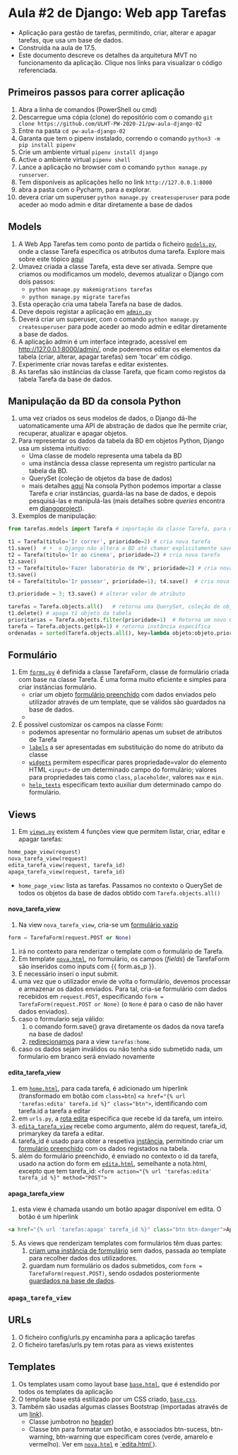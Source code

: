 # Aula #2 de Django: Web app Tarefas 

* Aplicação para gestão de tarefas, permitindo, criar, alterar e apagar tarefas, que usa um base de dados.
* Construída na aula de 17.5.
* Este documento descreve os detalhes da arquitetura MVT no funcionamento da aplicação. Clique nos links para visualizar o código referenciada. 

## Primeiros passos para correr aplicação
1. Abra a linha de comandos (PowerShell ou cmd)
1. Descarregue uma cópia (clone) do repositório com o comando `git clone https://github.com/ULHT-PW-2020-21/pw-aula-django-02` 
1. Entre na pasta  `cd pw-aula-django-02`
1. Garanta que tem o pipenv instalado, correndo o comando `python3 -m pip install pipenv`
1. Crie um ambiente virtual `pipenv install django` 
1. Active o ambiente virtual `pipenv shell`
1. Lance a aplicação no browser com o comando `python manage.py runserver`. 
1. Tem disponíveis as aplicações hello no link `http://127.0.0.1:8000`
1. abra a pasta com o Pycharm, para a explorar.
1. devera criar um superuser `python manage.py createsuperuser` para pode aceder ao modo admin e ditar diretamente a base de dados


## Models
1. A Web App Tarefas tem como ponto de partida o ficheiro [`models.py`](https://github.com/ULHT-PW-2020-21/pw-aula-django-02/blob/master/tarefas/models.py), onde a classe Tarefa especifica os atributos duma tarefa. Explore mais sobre este tópico [aqui](https://docs.djangoproject.com/en/3.2/topics/db/models/) 
2. Umavez criada a classe Tarefa, esta deve ser ativada. Sempre que criamos ou modificamos um modelo, devemos atualizar o Django com dois passos:
    * `python manage.py makemigrations tarefas`
    * `python manage.py migrate tarefas`
3. Esta operação cria uma tabela Tarefa na base de dados. 
3. Deve depois registar a aplicação em [`admin.py`](https://github.com/ULHT-PW-2020-21/pw-aula-django-02/blob/master/tarefas/admin.py)  
3. Deverá criar um superuser, com o comando `python manage.py createsuperuser` para pode aceder ao modo admin e editar diretamente a base de dados.
3. A aplicação admin é um interface integrado, acessível em http://127.0.0.1:8000/admin/, onde poderemos editar os elementos da tabela (criar, alterar, apagar tarefas) sem 'tocar' em código. 
4. Experimente criar novas tarefas e editar existentes.
7. As tarefas são instâncias da classe Tarefa, que ficam como registos da tabela Tarefa da base de dados.


## Manipulação da BD da consola Python
1. uma vez criados os seus modelos de dados, o Django dá-lhe uatomaticamente uma API de abstração de dados que lhe permite criar, recuperar, atualizar e apagar objetos.
2. Para representar os dados da tabela da BD em objetos Python, Django usa um sistema intuitivo:
    * Uma classe de modelo representa uma tabela da BD
    * uma instância dessa classe representa um registro particular na tabela da BD.
    * QuerySet (coleção de objetos da base de dados)
    * mais detalhes [aqui](https://docs.djangoproject.com/en/3.2/topics/db/queries/) 
Na consola Python podemos importar a classe Tarefa e criar instâncias, guardá-las na base de dados, e depois pesquisá-las e manipulá-las (mais detalhes sobre *queries* encontra em [djangoproject](https://docs.djangoproject.com/en/3.2/topics/db/queries/)). 
2. Exemplos de manipulação:
```Python
from tarefas.models import Tarefa # importação da classe Tarefa, para manipular a BD

t1 = Tarefa(titulo='Ir correr', prioridade=2) # cria nova tarefa
t1.save()  # •	o Django não altera a BD até chamar explicitamente save(). corresponde à instrução SQL UPDATE
t2 = Tarefa(titulo='Ir ao cinema', prioridade=2) # cria nova tarefa
t2.save()
t3 = Tarefa(titulo='Fazer laboratório de PW', prioridade=2) # cria nova tarefa
t3.save()
t4 = Tarefa(titulo='Ir passear', prioridade=1); t4.save()  # cria nova tarefa

t3.prioridade = 3; t3.save() # alterar valor de atributo

tarefas = Tarefa.objects.all()   # retorna uma QuerySet, coleção de objetos da base de dados
t1.delete() # apaga t1 objeto da tabela
prioritarias = Tarefa.objects.filter(prioridade=1)  # Retorna um novo QuerySet dos objetos que correspondem aos kwargs de pesquisa fornecidos.
tarefa = Tarefa.objects.get(pk=1) # retorna instância específica
ordenadas = sorted(Tarefa.objects.all(), key=lambda objeto:objeto.prioridade)
```

## Formulário
1. Em [`forms.py`](https://github.com/ULHT-PW-2020-21/pw-aula-django-02/blob/21a2f865f02eeb36007ac3e4916cc0dc69835c6b/tarefas/forms.py) é definida a classe TarefaForm, classe de formulário criada com base na classe Tarefa. É uma forma muito eficiente e simples para criar instâncias formulário. 
    * criar um objeto [formulário preenchido](https://github.com/ULHT-PW-2020-21/pw-aula-django-02/blob/master/tarefas/views.py#L17) com dados enviados pelo utilizador através de um template, que se válidos são guardados na base de dados.
    * 
2. É possível customizar os campos na classe Form:
    * podemos apresentar no formulário apenas um subset de atributos de Tarefa
    * [`labels`](https://github.com/ULHT-PW-2020-21/pw-aula-django-02/blob/21a2f865f02eeb36007ac3e4916cc0dc69835c6b/tarefas/forms.py#L18) a ser apresentadas em substituição do nome do atributo da classe 
    * [`widgets`](https://github.com/ULHT-PW-2020-21/pw-aula-django-02/blob/21a2f865f02eeb36007ac3e4916cc0dc69835c6b/tarefas/forms.py#L11) permitem especificar pares propriedade=valor do elemento HTML `<input>` de um determinado campo do formulário; valores para propriedades tais como `class`, `placeholder`, valores `max` e `min`. 
    * [`help_texts`](https://github.com/ULHT-PW-2020-21/pw-aula-django-02/blob/21a2f865f02eeb36007ac3e4916cc0dc69835c6b/tarefas/forms.py#L25) especificam texto auxiliar dum determinado campo do formulário.


## Views
1. Em [`views.py`](https://github.com/ULHT-PW-2020-21/pw-aula-django-02/blob/master/tarefas/views.py) existem 4 funções view que permitem listar, criar, editar e apagar tarefas:
```Python 
home_page_view(request)
nova_tarefa_view(request)
edita_tarefa_view(request, tarefa_id)
apaga_tarefa_view(request, tarefa_id)
```
   
   * `home_page_view`: lista as tarefas. Passamos no contexto o QuerySet de todos os objetos da base de dados obtido com `Tarefa.objects.all()`


#### nova_tarefa_view

1. Na view `nova_tarefa_view`, cria-se um [formulário vazio](https://github.com/ULHT-PW-2020-21/pw-aula-django-02/blob/master/tarefas/views.py#L17) 
```Python
form = TarefaForm(request.POST or None)
```
1. irá no contexto para renderizar o template com o formulário de Tarefa.
2. Em template [`nova.html`](https://github.com/ULHT-PW-2020-21/pw-aula-django-02/blob/master/tarefas/templates/tarefas/nova.html#L8), no formulário, os campos (*fields*) de TarefaForm são inseridos como inputs com {{ form.as_p }}.
3. É necessário inseri o input submit.
4. uma vez que o utilizador envie de volta o formulário, devemos processar e armazenar os dados enviados. Para tal, cria-se formulário com dados recebidos em `request.POST`, especificando `form = TarefaForm(request.POST or None)` (o `None` é para o caso de não haver dados enviados). 
5.	caso o formulario seja válido:
    1. o comando form.save() grava diretamente os dados da nova tarefa na base de dados!
    1. [redirecionamos](https://github.com/ULHT-PW-2020-21/pw-aula-django-02/blob/e784009df93d7ba80abe3ccb2c7d3b90ae55ee2e/tarefas/views.py#L20) para a view `tarefas:home`.
6. caso os dados sejam inválidos ou não tenha sido submetido nada, um formulario em branco será enviado novamente

#### edita_tarefa_view
1. em [`home.html`](https://github.com/ULHT-PW-2020-21/pw-aula-django-02/blob/e784009df93d7ba80abe3ccb2c7d3b90ae55ee2e/tarefas/templates/tarefas/home.html#L23), para cada tarefa, é adicionado um hiperlink (transformado em botão com `class=btn`) `<a href="{% url 'tarefas:edita' tarefa.id %}" class="btn">`, identificando com tarefa.id a tarefa a editar
2. em `urls.py`, a [rota edita](https://github.com/ULHT-PW-2020-21/pw-aula-django-02/blob/e784009df93d7ba80abe3ccb2c7d3b90ae55ee2e/tarefas/urls.py#L11) especifica que recebe id da tarefa, um inteiro.
3. [`edita_tarefa_view`](https://github.com/ULHT-PW-2020-21/pw-aula-django-02/blob/master/tarefas/views.py#L27)  recebe como argumento, além do request, tarefa_id, primarykey da tarefa a editar.  
4. tarefa_id é usado para obter a respetiva [instância](https://github.com/ULHT-PW-2020-21/pw-aula-django-02/blob/baafbe87a25b47bdaf8708e977e8c5411496273b/tarefas/views.py#L28), permitindo criar um [formulário preenchido](https://github.com/ULHT-PW-2020-21/pw-aula-django-02/blob/master/tarefas/views.py#L29) com os dados registados na tabela. 
5. além do formulário preenchido, é enviado no contexto o id da tarefa, usado na action do form em [`edita.html`](https://github.com/ULHT-PW-2020-21/pw-aula-django-02/blob/master/tarefas/templates/tarefas/edita.html), semelhante a nota.html, excepto que tem tarefa_id:
    `<form action="{% url 'tarefas:edita' tarefa_id %}" method="POST">`


#### apaga_tarefa_view
1. esta view é chamada usando um botão apagar disponível em edita. O botão é um hiperlink  
```HTML
<a href="{% url 'tarefas:apaga' tarefa_id %}" class="btn btn-danger">Apagar</a>`
```   


5. As views que renderizam templates com formulários têm duas partes:
    1. [criam uma instância de formulário](https://github.com/ULHT-PW-2020-21/pw-aula-django-02/blob/master/tarefas/views.py#L17) sem dados, passada ao template para recolher dados dos utilizadores.
    2. guardam num formulário os dados submetidos, com `form = TarefaForm(request.POST)`, sendo osdados posteriormente [guardados na base de dados](https://github.com/ULHT-PW-2020-21/pw-aula-django-02/blob/master/tarefas/views.py#L19).

### `apaga_tarefa_view`


## URLs
1. O ficheiro config/urls.py encaminha para a aplicação tarefas
2. O ficheiro tarefas/urls.py tem rotas para as views existentes


## Templates
1. Os templates usam como layout base [`base.html`](https://github.com/ULHT-PW-2020-21/pw-aula-django-02/blob/master/tarefas/templates/tarefas/base.html), que é estendido por todos os templates da aplicação
1. O template base está estilizado por um CSS criado, [`base.css`](https://github.com/ULHT-PW-2020-21/pw-aula-django-02/blob/master/tarefas/static/tarefas/base.css). 
2. Também são usadas algumas classes Bootstrap (importadas através de um [link](https://github.com/ULHT-PW-2020-21/pw-aula-django-02/blob/master/tarefas/templates/tarefas/base.html#L7)). 
    * Classe jumbotron no [header](https://github.com/ULHT-PW-2020-21/pw-aula-django-02/blob/master/tarefas/templates/tarefas/base.html#L12)) 
    * Classe btn para formatar um botão, e associados btn-sucess, btn-warning, btn-warning que especificam cores (verde, amarelo e vermelho). Ver em [`nova.html`](https://github.com/ULHT-PW-2020-21/pw-aula-django-02/blob/master/tarefas/templates/tarefas/nova.html) e [`edita.html´](https://github.com/ULHT-PW-2020-21/pw-aula-django-02/blob/master/tarefas/templates/tarefas/edita.html#L9)).
